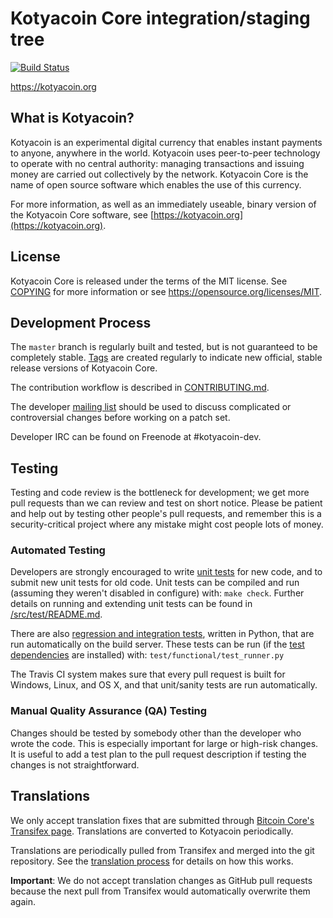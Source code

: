 Kotyacoin Core integration/staging tree
=====================================

[![Build Status](https://travis-ci.org/kotyacoin-project/kotyacoin.svg?branch=master)](https://travis-ci.org/kotyacoin-project/kotyacoin)

https://kotyacoin.org

What is Kotyacoin?
----------------

Kotyacoin is an experimental digital currency that enables instant payments to
anyone, anywhere in the world. Kotyacoin uses peer-to-peer technology to operate
with no central authority: managing transactions and issuing money are carried
out collectively by the network. Kotyacoin Core is the name of open source
software which enables the use of this currency.

For more information, as well as an immediately useable, binary version of
the Kotyacoin Core software, see [https://kotyacoin.org](https://kotyacoin.org).

License
-------

Kotyacoin Core is released under the terms of the MIT license. See [COPYING](COPYING) for more
information or see https://opensource.org/licenses/MIT.

Development Process
-------------------

The `master` branch is regularly built and tested, but is not guaranteed to be
completely stable. [Tags](https://github.com/kotyacoin-project/kotyacoin/tags) are created
regularly to indicate new official, stable release versions of Kotyacoin Core.

The contribution workflow is described in [CONTRIBUTING.md](CONTRIBUTING.md).

The developer [mailing list](https://groups.google.com/forum/#!forum/kotyacoin-dev)
should be used to discuss complicated or controversial changes before working
on a patch set.

Developer IRC can be found on Freenode at #kotyacoin-dev.

Testing
-------

Testing and code review is the bottleneck for development; we get more pull
requests than we can review and test on short notice. Please be patient and help out by testing
other people's pull requests, and remember this is a security-critical project where any mistake might cost people
lots of money.

### Automated Testing

Developers are strongly encouraged to write [unit tests](src/test/README.md) for new code, and to
submit new unit tests for old code. Unit tests can be compiled and run
(assuming they weren't disabled in configure) with: `make check`. Further details on running
and extending unit tests can be found in [/src/test/README.md](/src/test/README.md).

There are also [regression and integration tests](/test), written
in Python, that are run automatically on the build server.
These tests can be run (if the [test dependencies](/test) are installed) with: `test/functional/test_runner.py`

The Travis CI system makes sure that every pull request is built for Windows, Linux, and OS X, and that unit/sanity tests are run automatically.

### Manual Quality Assurance (QA) Testing

Changes should be tested by somebody other than the developer who wrote the
code. This is especially important for large or high-risk changes. It is useful
to add a test plan to the pull request description if testing the changes is
not straightforward.

Translations
------------

We only accept translation fixes that are submitted through [Bitcoin Core's Transifex page](https://www.transifex.com/projects/p/bitcoin/).
Translations are converted to Kotyacoin periodically.

Translations are periodically pulled from Transifex and merged into the git repository. See the
[translation process](doc/translation_process.md) for details on how this works.

**Important**: We do not accept translation changes as GitHub pull requests because the next
pull from Transifex would automatically overwrite them again.
